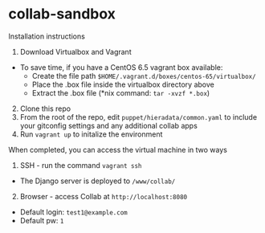 collab-sandbox
==============

Installation instructions

1) Download Virtualbox and Vagrant
 * To save time, if you have a CentOS 6.5 vagrant box available:
   * Create the file path `$HOME/.vagrant.d/boxes/centos-65/virtualbox/`
   * Place the .box file inside the virtualbox directory above
   * Extract the .box file (*nix command: `tar -xvzf *.box`)
2) Clone this repo
3) From the root of the repo, edit `puppet/hieradata/common.yaml` to include your gitconfig settings and any additional collab apps
4) Run `vagrant up` to initalize the environment

When completed, you can access the virtual machine in two ways
1) SSH - run the command `vagrant ssh`
 * The Django server is deployed to `/www/collab/`
2) Browser - access Collab at `http://localhost:8080`
 * Default login: `test1@example.com`
 * Default pw: `1`
